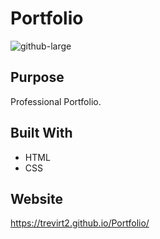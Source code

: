 # Portfolio
![github-large](<"https://user-images.githubusercontent.com/61095343/77869507-5fbed900-7204-11ea-931c-5fa528d790db.png">)


## Purpose
Professional Portfolio. 

## Built With
* HTML
* CSS

## Website
https://trevirt2.github.io/Portfolio/
